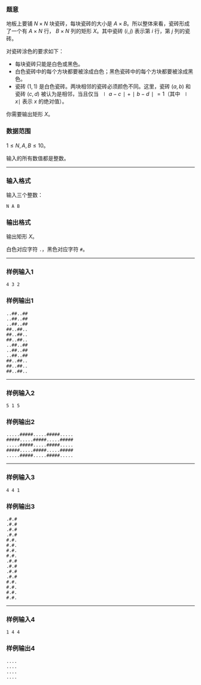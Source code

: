 ### 题意 

地板上要铺 $N\times N$ 块瓷砖，每块瓷砖的大小是 $A\times B$。所以整体来看，瓷砖形成了一个有 $A\times N$ 行， $B\times N$ 列的矩形 $X$。其中瓷砖 $(i,j)$ 表示第 $i$ 行，第 $j$ 列的瓷砖。

对瓷砖涂色的要求如下：

- 每块瓷砖只能是白色或黑色。
- 白色瓷砖中的每个方块都要被涂成白色；黑色瓷砖中的每个方块都要被涂成黑色。
- 瓷砖 $(1,1)$ 是白色瓷砖。两块相邻的瓷砖必须颜色不同。这里，瓷砖 $(a,b)$ 和瓷砖 $(c,d)$ 被认为是相邻，当且仅当 $∣a-c∣+∣b-d∣=1$（其中 $∣x∣$ 表示 $x$ 的绝对值）。

你需要输出矩形 $X$。

### 数据范围

$1\le N,A,B\le 10$。

输入的所有数值都是整数。

---

### 输入格式

输入三个整数：

```
N A B
```

### 输出格式

输出矩形 $X$。

白色对应字符 `.`，黑色对应字符 `#`。

---

### 样例输入1

```
4 3 2
```

### 样例输出1

```
..##..##
..##..##
..##..##
##..##..
##..##..
##..##..
..##..##
..##..##
..##..##
##..##..
##..##..
##..##..
```



---

### 样例输入2

```
5 1 5
```

### 样例输出2

```
.....#####.....#####.....
#####.....#####.....#####
.....#####.....#####.....
#####.....#####.....#####
.....#####.....#####.....
```

---

### 样例输入3

```
4 4 1
```

### 样例输出3

```
.#.#
.#.#
.#.#
.#.#
#.#.
#.#.
#.#.
#.#.
.#.#
.#.#
.#.#
.#.#
#.#.
#.#.
#.#.
#.#.
```



---

### 样例输入4

```
1 4 4
```

### 样例输出4

```
....
....
....
....
```


